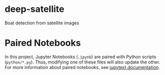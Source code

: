 # deep-satellite
Boat detection from satellite images

# Paired Notebooks

In this project, Jupyter Notebooks (`.ipynb`) are paired with Python scripts (`python/*.py`). Thus, modifying one of these files will also
update the other. For more information about paired notebooks, see [jupytext documentation](https://jupytext.readthedocs.io/en/latest/using-server.html#paired-notebooks).
